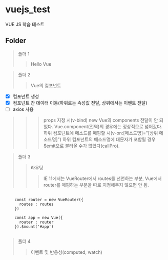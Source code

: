 # vuejs_test
VUE JS 학습 테스트

## Folder

> 폴더 1
>> Hello Vue

> 폴더 2
>> Vue의 컴포넌트
- [X] 컴포넌트 생성
- [X] 컴포넌트 간 데이터 이동(하위로는 속성값 전달, 상위에서는 이벤트 전달)
- [ ] axios 사용

>>> props 지정 시(v-bind) new Vue의 components 전달이 안 되었다. Vue.component(전역)의 경우에는 정상적으로 넘어갔다.
>>> 하위 컴포넌트에 메소드를 매핑할 시(v-on:[메소드명]="[상위 메소드명]") 하위 컴포넌트의 메소드명에 대문자가 포함될 경우 $emit으로 불러올 수가 없었다(callPro).

> 폴더 3
>> 라우팅
>>> IE 11에서는 VueRouter에서 routes를 선언하는 부분, Vue에서 router를 매핑하는 부분을 따로 지정해주지 않으면 안 됨.

<pre>
  <code>
    const router = new VueRouter({
      routes : routes
    })

    const app = new Vue({
      router : router
    }).$mount('#app')
  </code>
</pre>

> 폴더 4
>> 이벤트 및 반응성(computed, watch)
